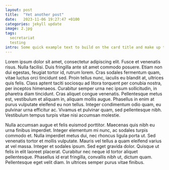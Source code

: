 ```yaml
---
layout: post
title:  "Yet another post"
date:   2023-11-06 19:27:47 +0100
categories: jekyll update
image: 2.jpg
tags:
  secretariat
  testing
intro: Some quick example text to build on the card title and make up the bulk of the card’s content.
---
```


Lorem ipsum dolor sit amet, consectetur adipiscing elit. Fusce et venenatis risus. Nulla facilisi. Duis fringilla ante sit amet commodo posuere. Etiam non dui egestas, feugiat tortor id, rutrum lorem. Cras sodales fermentum quam, vitae luctus orci tincidunt sed. Proin tellus nunc, iaculis eu blandit at, ultrices quis felis. Class aptent taciti sociosqu ad litora torquent per conubia nostra, per inceptos himenaeos. Curabitur semper urna nec ipsum sollicitudin, in pharetra diam tincidunt. Cras aliquet congue venenatis. Pellentesque metus est, vestibulum et aliquam in, aliquam mollis augue. Phasellus in enim at purus vulputate eleifend eu non tellus. Integer condimentum odio quam, eu pulvinar urna efficitur ac. Vivamus et pulvinar quam, sed pellentesque nibh. Vestibulum tempus turpis vitae nisi accumsan molestie.

Nulla accumsan augue et felis euismod porttitor. Maecenas quis nibh eu urna finibus imperdiet. Integer elementum mi nunc, ac sodales turpis commodo et. Nulla imperdiet metus dui, nec rhoncus ligula porta ut. Sed venenatis tortor et mollis vulputate. Mauris vel tellus a quam eleifend varius at vel massa. Integer et sodales ipsum. Sed eget gravida dolor. Quisque ut felis in elit laoreet placerat. Curabitur nec neque id tortor aliquet pellentesque. Phasellus id erat fringilla, convallis nibh ut, dictum quam. Pellentesque eget velit diam. In ultrices semper purus vitae finibus.
